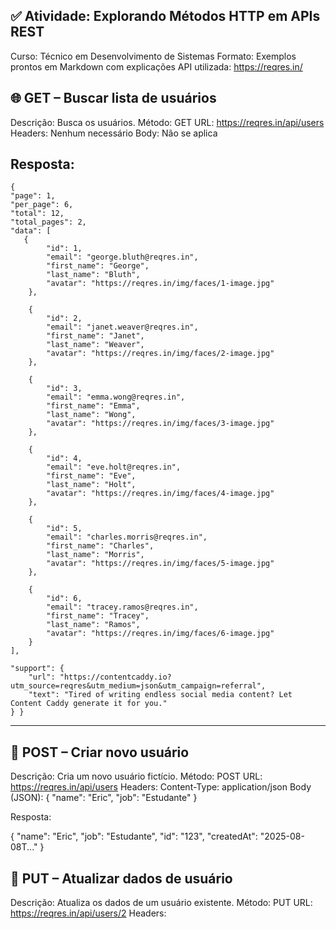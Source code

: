 ## ✅ Atividade: Explorando Métodos HTTP em APIs REST
Curso: Técnico em Desenvolvimento de Sistemas
Formato: Exemplos prontos em Markdown com explicações
API utilizada: https://reqres.in/




## 🌐 GET – Buscar lista de usuários
Descrição: Busca os usuários.
Método: GET
URL: https://reqres.in/api/users
Headers: Nenhum necessário
Body: Não se aplica

Resposta:
---

 
     
    {
    "page": 1,
    "per_page": 6,
    "total": 12,
    "total_pages": 2,
    "data": [
       {
            "id": 1,
            "email": "george.bluth@reqres.in",
            "first_name": "George",
            "last_name": "Bluth",
            "avatar": "https://reqres.in/img/faces/1-image.jpg"
        },

        {
            "id": 2,
            "email": "janet.weaver@reqres.in",
            "first_name": "Janet",
            "last_name": "Weaver",
            "avatar": "https://reqres.in/img/faces/2-image.jpg"
        },

        {
            "id": 3,
            "email": "emma.wong@reqres.in",
            "first_name": "Emma",
            "last_name": "Wong",
            "avatar": "https://reqres.in/img/faces/3-image.jpg"
        },

        {
            "id": 4,
            "email": "eve.holt@reqres.in",
            "first_name": "Eve",
            "last_name": "Holt",
            "avatar": "https://reqres.in/img/faces/4-image.jpg"
        },

        {
            "id": 5,
            "email": "charles.morris@reqres.in",
            "first_name": "Charles",
            "last_name": "Morris",
            "avatar": "https://reqres.in/img/faces/5-image.jpg"
        },

        {
            "id": 6,
            "email": "tracey.ramos@reqres.in",
            "first_name": "Tracey",
            "last_name": "Ramos",
            "avatar": "https://reqres.in/img/faces/6-image.jpg"
        }
    ],

    "support": {
        "url": "https://contentcaddy.io?utm_source=reqres&utm_medium=json&utm_campaign=referral",
        "text": "Tired of writing endless social media content? Let Content Caddy generate it for you."
    } }

---

## 📝 POST – Criar novo usuário
Descrição: Cria um novo usuário fictício.
Método: POST
URL: https://reqres.in/api/users
Headers: Content-Type: application/json
Body (JSON): {
  "name": "Eric",
  "job": "Estudante"
}

Resposta:

{
  "name": "Eric",
  "job": "Estudante",
  "id": "123",
  "createdAt": "2025-08-08T..."
}

## 🔄 PUT – Atualizar dados de usuário
Descrição: Atualiza os dados de um usuário existente.
Método: PUT
URL: https://reqres.in/api/users/2
Headers:
